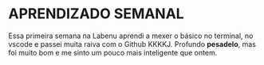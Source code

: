 # APRENDIZADO SEMANAL

Essa primeira semana na Labenu aprendi a mexer o básico no terminal, no vscode e passei muita raiva com o Github KKKKJ. Profundo **pesadelo**, mas foi muito bom e me sinto um pouco mais inteligente que ontem.